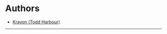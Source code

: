 # Authors

* [ Krayon (Todd Harbour) ](http://www.qdnx.org/krayon/)



----
[//]: # ( vim: set ts=4 sw=4 et cindent tw=80 ai si syn=markdown ft=markdown: )

